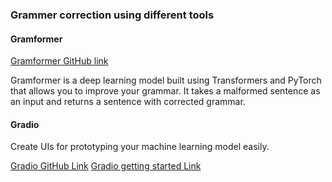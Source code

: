 ### Grammer correction using different tools

#### Gramformer

[Gramformer GitHub link](https://github.com/PrithivirajDamodaran/Gramformer)

Gramformer is a deep learning model built using Transformers and PyTorch that allows you to improve your grammar. It takes a malformed sentence as an input and returns a sentence with corrected grammar.

#### Gradio

Create UIs for prototyping your machine learning model easily.

[Gradio GitHub Link](https://github.com/gradio-app/gradio)
[Gradio getting started Link](https://gradio.app/getting_started) 
